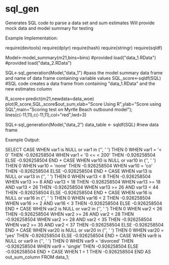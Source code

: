 # sql_gen
Generates SQL code to parse a data set and sum estimates 
Will provide mock data and model summary for testing

Example Implementation:

require(devtools)
require(dplyr)
require(hash)
require(stringr)
require(sqldf)

Model<-model_summary(m21,bins=bins) #provided
load("data_1.RData") #provided
load("data_2.RData")

SQL<-sql_generation(Model,"data_1") #pass the model summary data frame and name of data frame containing variable values
SQL_score<-sqldf(SQL) #SQL code creates a data frame from containing "data_1.RData" and the new estimates column

R_score<-predict(m21,newdata=data_woe)
plot(R_score,SQL_score$out_sum,xlab="Score Using R",ylab="Score using SQL",main="Scoring test on Myrtle Beach outbound model"); lines(c(-11,11),c(-11,11),col="red",lwd=3)

SQL<-sql_generation(Model,"data_2")
data_table <- sqldf(SQL) #new data frame

Example Output:

SELECT 
     CASE WHEN var1 is NULL or  var1  in  ('', ' ') THEN 0 
         WHEN var1 = '< 0' THEN -0.926258504 
         WHEN var1 = '0 <= < 200' THEN -0.926258504 
         ELSE -0.926258504 END + 
    CASE WHEN var10 is NULL or  var10  in  ('', ' ') THEN 0 
         WHEN var10 = 'none' THEN -0.926258504 
         WHEN var10 = 'co' THEN -0.926258504 
         ELSE -0.926258504 END + 
    CASE WHEN var13 is NULL or  var13  in  ('', ' ') THEN 0 
         WHEN var13 < 8 THEN -0.926258504 
         WHEN var13 >= 8 AND var13 < 18 THEN -0.926258504 
         WHEN var13 >= 18 AND var13 < 26 THEN -0.926258504 
         WHEN var13 >= 26 AND var13 < 44 THEN -0.926258504 
         ELSE -0.926258504 END + 
    CASE WHEN var16 is NULL or  var16  in  ('', ' ') THEN 0 
         WHEN var16 < 2 THEN -0.926258504 
         WHEN var16 >= 2 AND var16 < 3 THEN -0.926258504 
         ELSE -0.926258504 END + 
    CASE WHEN var2 is NULL or  var2  in  ('', ' ') THEN 0 
         WHEN var2 < 26 THEN -0.926258504 
         WHEN var2 >= 26 AND var2 < 28 THEN -0.926258504 
         WHEN var2 >= 28 AND var2 < 35 THEN -0.926258504 
         WHEN var2 >= 35 AND var2 < 37 THEN -0.926258504 
         ELSE -0.926258504 END + 
    CASE WHEN var20 is NULL or  var20  in  ('', ' ') THEN 0 
         WHEN var20 = 'yes' THEN -0.926258504 
         ELSE -0.926258504 END + 
    CASE WHEN var9 is NULL or  var9  in  ('', ' ') THEN 0 
         WHEN var9 = 'divorced' THEN -0.926258504 
         WHEN var9 = 'single' THEN -0.926258504 
         ELSE -0.926258504 END + 
    CASE WHEN 1 = 1 THEN -0.926258504 END AS out_sum_column 
    FROM data_1;
